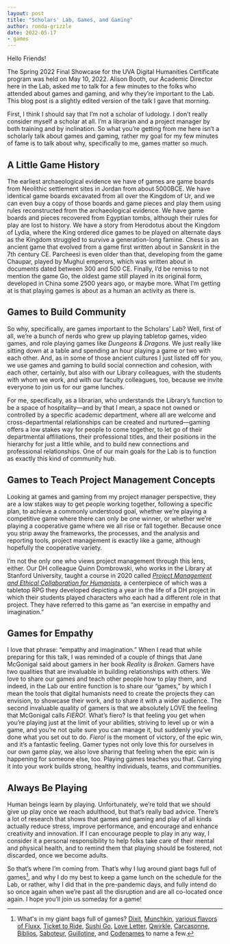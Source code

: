 ```yaml
---
layout: post
title: "Scholars' Lab, Games, and Gaming"
author: ronda-grizzle
date: 2022-05-17
- games
---
```


Hello Friends!

The Spring 2022 Final Showcase for the UVA Digital Humanities Certificate program was held on May 10, 2022. Alison Booth, our Academic Director here in the Lab, asked me to talk for a few minutes to the folks who attended about games and gaming, and why they’re important to the Lab. This blog post is a slightly edited version of the talk I gave that morning.

First, I think I should say that I’m not a scholar of ludology. I don’t really consider myself a scholar at all. I’m a librarian and a project manager by both training and by inclination. So what you’re getting from me here isn’t a scholarly talk about games and gaming, rather my goal for my few minutes of fame is to talk about why, specifically to me, games matter so much.

## A Little Game History

The earliest archaeological evidence we have of games are game boards from Neolithic settlement sites in Jordan from about 5000BCE. We have identical game boards excavated from all over the Kingdom of Ur, and we can even buy a copy of those boards and game pieces and play them using rules reconstructed from the archaeological evidence. We have game boards and pieces recovered from Egyptian tombs, although their rules for play are lost to history. We have a story from Herodotus about the Kingdom of Lydia, where the King ordered dice games to be played on alternate days as the Kingdom struggled to survive a generation-long famine. Chess is an ancient game that evolved from a game first written about in Sanskrit in the 7th century CE. Parcheesi is even older than that, developing from the game Chaupar, played by Mughul emperors, which was written about in documents dated between 300 and 500 CE. Finally, I’d be remiss to not mention the game Go, the oldest game still played in its original form, developed in China some 2500 years ago, or maybe more. What I’m getting at is that playing games is about as a human an activity as there is. 

## Games to Build Community

So why, specifically, are games important to the Scholars’ Lab? Well, first of all, we’re a bunch of nerds who grew up playing tabletop games, video games, and role playing games like *Dungeons & Dragons*. We just really like sitting down at a table and spending an hour playing a game or two with each other. And, as in some of those ancient cultures I just listed off for you, we use games and gaming to build social connection and cohesion, with each other, certainly, but also with our Library colleagues, with the students with whom we work, and with our faculty colleagues, too, because we invite everyone to join us for our game lunches. 

For me, specifically, as a librarian, who understands the Library’s function to be a space of hospitality—and by that I mean, a space not owned or controlled by a specific academic department, where all are welcome and cross-departmental relationships can be created and nurtured—gaming offers a low stakes way for people to come together, to let go of their departmental affiliations, their professional titles, and their positions in the hierarchy for just a little while, and to build new connections and professional relationships. One of our main goals for the Lab is to function as exactly this kind of community hub.

## Games to Teach Project Management Concepts

Looking at games and gaming from my project manager perspective, they are a low stakes way to get people working together, following a specific plan, to achieve a commonly understood goal, whether we’re playing a competitive game where there can only be one winner, or whether we’re playing a cooperative game where we all rise or fall together. Because once you strip away the frameworks, the processes, and the analysis and reporting tools, project management is exactly like a game, although hopefully the cooperative variety. 

I’m not the only one who views project management through this lens, either. Our DH colleague Quinn Dombrowski, who works in the Library at Stanford University, taught a course in 2020 called [*Project Management and Ethical Collaboration for Humanists*](https://github.com/quinnanya/dlcl205), a centerpiece of which was a tabletop RPG they developed depicting a year in the life of a DH project in which their students played characters who each had a different role in that project. They have referred to this game as “an exercise in empathy and imagination.”

## Games for Empathy

I love that phrase: “empathy and imagination.” When I read that while preparing for this talk, I was reminded of a couple of things that Jane McGonigal said about gamers in her book *Reality is Broken*. Gamers have two qualities that are invaluable in building relationships with others. We love to share our games and teach other people how to play them, and indeed, in the Lab our entire function is to share our “games,” by which I mean the tools that digital humanists need to create the projects they can envision, to showcase their work, and to share it with a wider audience. The second invaluable quality of gamers is that we absolutely LOVE the feeling that McGonigal calls *FIERO!*. What’s fiero? Is that feeling you get when you’re playing just at the limit of your abilities, striving to level up or win a game, and you’re not quite sure you can manage it, but suddenly you’ve done what you set out to do. *Fiero!* is the moment of victory, of the epic win, and it’s a fantastic feeling. Gamer types not only love this for ourselves in our own game play, we also love sharing that feeling when the epic win is happening for someone else, too. Playing games teaches you that. Carrying it into your work builds strong, healthy individuals, teams, and communities.

## Always Be Playing

Human beings learn by playing. Unfortunately, we’re told that we should give up play once we reach adulthood, but that’s really bad advice. There’s a lot of research that shows that games and gaming and play of all kinds actually reduce stress, improve performance, and encourage and enhance creativity and innovation. If I can encourage people to play in any way, I consider it a personal responsibility to help folks take care of their mental and physical health, and to remind them that playing should be fostered, not discarded, once we become adults.

So that’s where I’m coming from. That’s why I lug around giant bags full of games[^1], and why I do my best to keep a game lunch on the schedule for the Lab, or rather, why I did that in the pre-pandemic days, and fully intend do so once again when we’re past all the disruption and are all co-located once again. I hope you’ll join us someday for a game!


[^1]: What's in my giant bags full of games? [Dixit](https://boardgamegeek.com/boardgame/39856/dixit), [Munchkin](https://boardgamegeek.com/boardgame/1927/munchkin), [various flavors of Fluxx](https://boardgamegeek.com/geeksearch.php?action=search&objecttype=boardgame&q=fluxx), [Ticket to Ride](https://boardgamegeek.com/boardgame/9209/ticket-ride), [Sushi Go](https://boardgamegeek.com/boardgame/133473/sushi-go), [Love Letter](https://boardgamegeek.com/boardgame/129622/love-letter), [Qwirkle](https://boardgamegeek.com/boardgame/25669/qwirkle), [Carcasonne](https://boardgamegeek.com/boardgame/822/carcassonne), [Biblios](https://boardgamegeek.com/boardgame/34219/biblios), [Saboteur](https://boardgamegeek.com/boardgame/9220/saboteur), [Guillotine](https://boardgamegeek.com/boardgame/116/guillotine), and [Codenames](https://boardgamegeek.com/geeksearch.php?action=search&q=codenames&objecttype=boardgame) to name a few.

